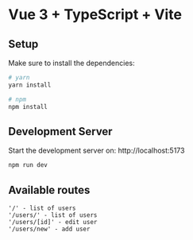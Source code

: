 # Vue 3 + TypeScript + Vite

## Setup

Make sure to install the dependencies:

```bash
# yarn
yarn install

# npm
npm install
```

## Development Server

Start the development server on: http://localhost:5173

```bash
npm run dev
```

## Available routes

```
'/' - list of users
'/users/' - list of users
'/users/[id]' - edit user
'/users/new' - add user
```
